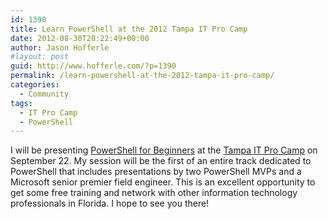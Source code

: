 ```yaml
---
id: 1390
title: Learn PowerShell at the 2012 Tampa IT Pro Camp
date: 2012-08-30T20:22:49+00:00
author: Jason Hofferle
#layout: post
guid: http://www.hofferle.com/?p=1390
permalink: /learn-powershell-at-the-2012-tampa-it-pro-camp/
categories:
  - Community
tags:
  - IT Pro Camp
  - PowerShell
---
```

I will be presenting [PowerShell for Beginners](http://itprocamp.com/tampa/sessions/?session=yt1lxf "PowerShell for Beginners") at the [Tampa IT Pro Camp](http://itprocamp.com/tampa/tampa-it-pro-camp/ "2012 Tampa IT Pro Camp") on September 22. My session will be the first of an entire track dedicated to PowerShell that includes presentations by two PowerShell MVPs and a Microsoft senior premier field engineer. This is an excellent opportunity to get some free training and network with other information technology professionals in Florida. I hope to see you there!
